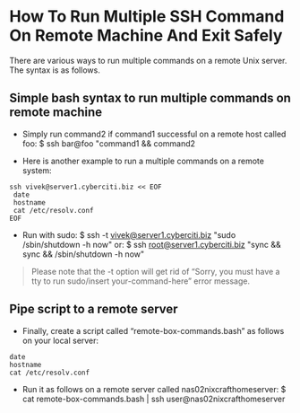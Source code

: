 # How To Run Multiple SSH Command On Remote Machine And Exit Safely
There are various ways to run multiple commands on a remote Unix server. The syntax is as follows.
## Simple bash syntax to run multiple commands on remote machine
- Simply run command2 if command1 successful on a remote host called foo:
$ ssh bar@foo "command1 && command2

- Here is another example to run a multiple commands on a remote system:
```
ssh vivek@server1.cyberciti.biz << EOF
 date
 hostname
 cat /etc/resolv.conf
EOF
```

- Run with sudo:
$ ssh -t vivek@server1.cyberciti.biz "sudo /sbin/shutdown -h now"
or:
$ ssh root@server1.cyberciti.biz "sync && sync && /sbin/shutdown -h now"

> Please note that the -t option will get rid of “Sorry, you must have a tty to run sudo/insert your-command-here” error message. 

## Pipe script to a remote server
- Finally, create a script called “remote-box-commands.bash” as follows on your local server:
```
date
hostname
cat /etc/resolv.conf
```

- Run it as follows on a remote server called nas02nixcrafthomeserver:
$ cat remote-box-commands.bash | ssh user@nas02nixcrafthomeserver